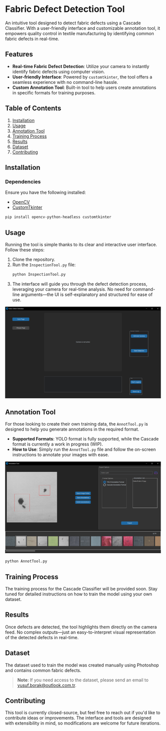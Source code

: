 
# Fabric Defect Detection Tool

An intuitive tool designed to detect fabric defects using a Cascade Classifier. With a user-friendly interface and customizable annotation tool, it empowers quality control in textile manufacturing by identifying common fabric defects in real-time.

## Features

- **Real-time Fabric Defect Detection**: Utilize your camera to instantly identify fabric defects using computer vision.
- **User-friendly Interface**: Powered by `customtkinter`, the tool offers a seamless experience with no command-line hassle.
- **Custom Annotation Tool**: Built-in tool to help users create annotations in specific formats for training purposes.

## Table of Contents

1. [Installation](#installation)
2. [Usage](#usage)
3. [Annotation Tool](#annotation-tool)
4. [Training Process](#training-process)
5. [Results](#results)
6. [Dataset](#dataset)
7. [Contributing](#contributing)

## Installation

### Dependencies

Ensure you have the following installed:
- [OpenCV](https://opencv.org/)
- [CustomTkinter](https://github.com/TomSchimansky/CustomTkinter)

```bash
pip install opencv-python-headless customtkinter
```

## Usage

Running the tool is simple thanks to its clear and interactive user interface. Follow these steps:

1. Clone the repository.
2. Run the `InspectionTool.py` file:
   ```bash
   python InspectionTool.py
   ```
3. The interface will guide you through the defect detection process, leveraging your camera for real-time analysis. No need for command-line arguments—the UI is self-explanatory and structured for ease of use.

![Inspection Tool](assets/Inspection_Tool.png)

## Annotation Tool

For those looking to create their own training data, the `AnnotTool.py` is designed to help you generate annotations in the required format.

- **Supported Formats**: YOLO format is fully supported, while the Cascade format is currently a work in progress (WIP).
- **How to Use**: Simply run the `AnnotTool.py` file and follow the on-screen instructions to annotate your images with ease.

![Annotation Tool](assets/Annot_Tool.png)

```bash
python AnnotTool.py
```

## Training Process

The training process for the Cascade Classifier will be provided soon. Stay tuned for detailed instructions on how to train the model using your own dataset.

## Results

Once defects are detected, the tool highlights them directly on the camera feed. No complex outputs—just an easy-to-interpret visual representation of the detected defects in real-time.

## Dataset

The dataset used to train the model was created manually using Photoshop and contains common fabric defects.

> **Note**: If you need access to the dataset, please send an email to [yusuf.borak@outlook.com.tr](mailto:yusuf.borak@outlook.com.tr).

## Contributing

This tool is currently closed-source, but feel free to reach out if you'd like to contribute ideas or improvements. The interface and tools are designed with extensibility in mind, so modifications are welcome for future iterations.
